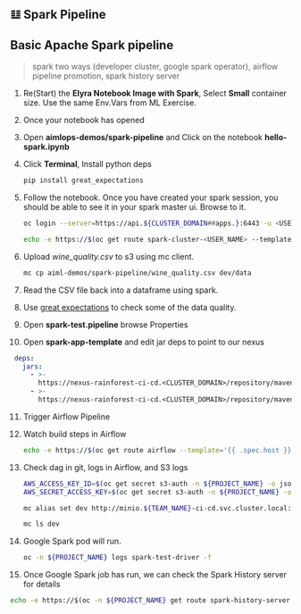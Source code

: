 ## 𝌭️ Spark Pipeline
## Basic Apache Spark pipeline
> spark two ways (developer cluster, google spark operator), airflow pipeline promotion, spark history server

1. Re(Start) the **Elyra Notebook Image with Spark**, Select **Small** container size. Use the same Env.Vars from ML Exercise. 

2. Once your notebook has opened

3. Open **aimlops-demos/spark-pipeline** and Click on the notebook **hello-spark.ipynb**

4. Click **Terminal**, Install python deps

    ```bash
    pip install great_expectations
    ```

5. Follow the notebook. Once you have created your spark session, you should be able to see it in your spark master ui. Browse to it.

   ```bash
   oc login --server=https://api.${CLUSTER_DOMAIN##apps.}:6443 -u <USER_NAME> -p <PASSWORD>
   ```
   
   ```bash
   echo -e https://$(oc get route spark-cluster-<USER_NAME> --template='{{ .spec.host }}' -n ${PROJECT_NAME})
   ```

6. Upload _wine_quality.csv_ to s3 using mc client.

   ```bash
   mc cp aiml-demos/spark-pipeline/wine_quality.csv dev/data
   ```

7. Read the CSV file back into a dataframe using spark.
8. Use [great expectations](https://greatexpectations.io/) to check some of the data quality.
9. Open **spark-test.pipeline** browse Properties
10. Open **spark-app-template** and edit jar deps to point to our nexus

   ```yaml
    deps:
      jars:
        - >-
          https://nexus-rainforest-ci-cd.<CLUSTER_DOMAIN>/repository/maven-public/com/amazonaws/aws-java-sdk-bundle/1.11.1026/aws-java-sdk-bundle-1.11.1026.jar
        - >-
          https://nexus-rainforest-ci-cd.<CLUSTER_DOMAIN>/repository/maven-public/org/apache/hadoop/hadoop-aws/3.3.2/hadoop-aws-3.3.2.jar
   ```

11. Trigger Airflow Pipeline
12. Watch build steps in Airflow

    ```bash
    echo -e https://$(oc get route airflow --template='{{ .spec.host }}' -n ${PROJECT_NAME})
    ```

13. Check dag in git, logs in Airflow, and S3 logs

    ```bash
    AWS_ACCESS_KEY_ID=$(oc get secret s3-auth -n ${PROJECT_NAME} -o jsonpath='{.data.AWS_ACCESS_KEY_ID}' | base64 -d)
    AWS_SECRET_ACCESS_KEY=$(oc get secret s3-auth -n ${PROJECT_NAME} -o jsonpath='{.data.AWS_SECRET_ACCESS_KEY}' | base64 -d)
    ```

    ```bash
    mc alias set dev http://minio.${TEAM_NAME}-ci-cd.svc.cluster.local:9000 ${AWS_ACCESS_KEY_ID} ${AWS_SECRET_ACCESS_KEY} 
    ```

    ```bash
    mc ls dev
    ```

14. Google Spark pod will run.

    ```bash
    oc -n ${PROJECT_NAME} logs spark-test-driver -f
    ```

16. Once Google Spark job has run, we can check the Spark History server for details

   ```bash
   echo -e https://$(oc -n ${PROJECT_NAME} get route spark-history-server --template='{{ .spec.host }}')
   ```

